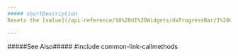 ```yaml
---
##### shortDescription
Resets the [value](/api-reference/10%20UI%20Widgets/dxProgressBar/1%20Configuration/value.md '{basewidgetpath}/Configuration/#value') option to **null**.

---
```

#####See Also#####
#include common-link-callmethods